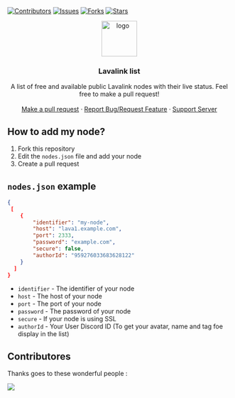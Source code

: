 
[![Contributors][contributors-shield]][contributors-url]
[![Issues][issues-shield]][issues-url]
[![Forks][forks-shield]][forks-url]
[![Stars][stars-shield]][stars-url]

<!-- jumbotron with links -->
<div align="center">
  <a href="https://github.com/brblacky/lavalink-list">
    <img src="https://media.discordapp.net/attachments/876035356460462090/887728792926290091/20210820_124325.png" alt="logo" width="80" height="80">
  </a>
  <h3 align="center">Lavalink list</h3>
  <p align="center">
    A list of free and available public Lavalink nodes with their live status. Feel free to make a pull request!
    <br />
    <br />
    <a href="https://github.com/brblacky/lavalink-list/pulls">Make a pull request</a>
    ·
    <a href="https://github.com/brblacky/lavalink-list/issues">Report Bug/Request Feature</a>
    ·
    <a href="https://discord.gg/q45tURe2Pq">Support Server</a>
  </p>
</div>

<!-- how to add my node -->
## How to add my node?

1. Fork this repository
2. Edit the `nodes.json` file and add your node
3. Create a pull request
<!-- nodes.json example -->
## `nodes.json` example

```json
{
 [
    {
        "identifier": "my-node",
        "host": "lava1.example.com",
        "port": 2333,
        "password": "example.com",
        "secure": false,
        "authorId": "959276033683628122"
    }
  ]
}
```

- `identifier` - The identifier of your node
- `host` - The host of your node
- `port` - The port of your node
- `password` - The password of your node
- `secure` - If your node is using SSL
- `authorId` - Your User Discord ID (To get your avatar, name and tag foe display in the list)

## Contributores

Thanks goes to these wonderful people :

<a href="https://github.com/brblacky/lavalink-list/graphs/contributors">
  <img src="https://contrib.rocks/image?repo=brblacky/lavalink-list" />
</a>

<!-- links -->
[contributors-shield]: https://img.shields.io/github/contributors/brblacky/lavalink-list.svg?style=for-the-badge
[issues-shield]: https://img.shields.io/github/issues/brblacky/lavalink-list.svg?style=for-the-badge
[forks-shield]: https://img.shields.io/github/forks/brblacky/lavalink-list.svg?style=for-the-badge
[stars-shield]: https://img.shields.io/github/stars/brblacky/lavalink-list.svg?style=for-the-badge

[contributors-url]: https://github.com/brblacky/lavalink-list/graphs/contributors
[issues-url]:  https://github.com/brblacky/lavalink-list/issues
[forks-url]:  https://github.com/brblacky/lavalink-list/network/members
[stars-url]:  https://github.com/brblacky/lavalink-list/stargazers
